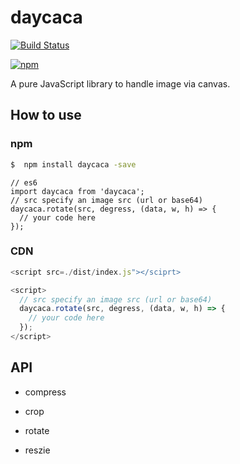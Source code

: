 # daycaca

[![Build Status](https://travis-ci.org/JackPu/core-canvas-image-helper.svg?branch=master)](https://travis-ci.org/JackPu/core-canvas-image-helper)

[![npm](https://img.shields.io/npm/v/core-canvas-image-helper.svg?maxAge=2592000)]()

A pure JavaScript library to handle image via canvas.


## How to use

### npm

``` bash
$  npm install daycaca -save
```


``` es6
// es6
import daycaca from 'daycaca';
// src specify an image src (url or base64)
daycaca.rotate(src, degress, (data, w, h) => {
  // your code here
});

```

### CDN

``` js
<script src=./dist/index.js"></sciprt>

<script>
  // src specify an image src (url or base64)
  daycaca.rotate(src, degress, (data, w, h) => {
    // your code here
  });
</script>
```



## API

+ compress

+ crop

+ rotate

+ reszie
